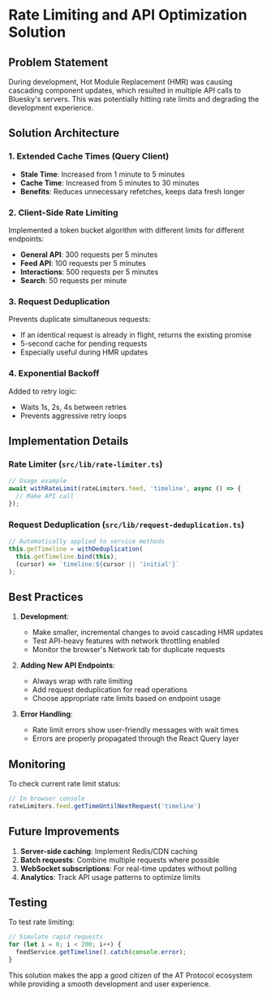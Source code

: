 # Rate Limiting and API Optimization Solution

## Problem Statement
During development, Hot Module Replacement (HMR) was causing cascading component updates, which resulted in multiple API calls to Bluesky's servers. This was potentially hitting rate limits and degrading the development experience.

## Solution Architecture

### 1. **Extended Cache Times** (Query Client)
- **Stale Time**: Increased from 1 minute to 5 minutes
- **Cache Time**: Increased from 5 minutes to 30 minutes
- **Benefits**: Reduces unnecessary refetches, keeps data fresh longer

### 2. **Client-Side Rate Limiting**
Implemented a token bucket algorithm with different limits for different endpoints:
- **General API**: 300 requests per 5 minutes
- **Feed API**: 100 requests per 5 minutes  
- **Interactions**: 500 requests per 5 minutes
- **Search**: 50 requests per minute

### 3. **Request Deduplication**
Prevents duplicate simultaneous requests:
- If an identical request is already in flight, returns the existing promise
- 5-second cache for pending requests
- Especially useful during HMR updates

### 4. **Exponential Backoff**
Added to retry logic:
- Waits 1s, 2s, 4s between retries
- Prevents aggressive retry loops

## Implementation Details

### Rate Limiter (`src/lib/rate-limiter.ts`)
```typescript
// Usage example
await withRateLimit(rateLimiters.feed, 'timeline', async () => {
  // Make API call
});
```

### Request Deduplication (`src/lib/request-deduplication.ts`)
```typescript
// Automatically applied to service methods
this.getTimeline = withDeduplication(
  this.getTimeline.bind(this),
  (cursor) => `timeline:${cursor || 'initial'}`
);
```

## Best Practices

1. **Development**:
   - Make smaller, incremental changes to avoid cascading HMR updates
   - Test API-heavy features with network throttling enabled
   - Monitor the browser's Network tab for duplicate requests

2. **Adding New API Endpoints**:
   - Always wrap with rate limiting
   - Add request deduplication for read operations
   - Choose appropriate rate limits based on endpoint usage

3. **Error Handling**:
   - Rate limit errors show user-friendly messages with wait times
   - Errors are properly propagated through the React Query layer

## Monitoring

To check current rate limit status:
```javascript
// In browser console
rateLimiters.feed.getTimeUntilNextRequest('timeline')
```

## Future Improvements

1. **Server-side caching**: Implement Redis/CDN caching
2. **Batch requests**: Combine multiple requests where possible
3. **WebSocket subscriptions**: For real-time updates without polling
4. **Analytics**: Track API usage patterns to optimize limits

## Testing

To test rate limiting:
```javascript
// Simulate rapid requests
for (let i = 0; i < 200; i++) {
  feedService.getTimeline().catch(console.error);
}
```

This solution makes the app a good citizen of the AT Protocol ecosystem while providing a smooth development and user experience.